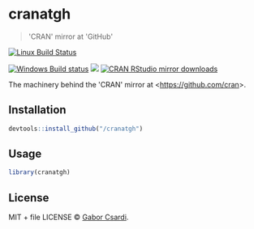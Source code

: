 
# cranatgh

> 'CRAN' mirror at 'GitHub'

[![Linux Build Status](https://travis-ci.org//cranatgh.svg?branch=master)](https://travis-ci.org//cranatgh)

[![Windows Build status](https://ci.appveyor.com/api/projects/status/github//cranatgh?svg=true)](https://ci.appveyor.com/project//cranatgh)
[![](http://www.r-pkg.org/badges/version/cranatgh)](http://www.r-pkg.org/pkg/cranatgh)
[![CRAN RStudio mirror downloads](http://cranlogs.r-pkg.org/badges/cranatgh)](http://www.r-pkg.org/pkg/cranatgh)


The machinery behind the 'CRAN' mirror at &lt;https://github.com/cran&gt;.

## Installation

```r
devtools::install_github("/cranatgh")
```

## Usage

```r
library(cranatgh)
```

## License

MIT + file LICENSE © [Gabor Csardi](https://github.com/).
